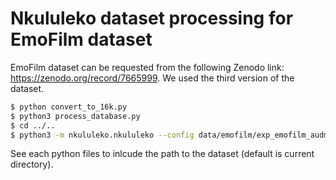 # Nkululeko dataset processing for EmoFilm dataset

EmoFilm dataset can be requested from the following Zenodo link: https://zenodo.org/record/7665999. 
We used the third version of the dataset.

```bash
$ python convert_to_16k.py
$ python3 process_database.py
$ cd ../..
$ python3 -m nkululeko.nkululeko --config data/emofilm/exp_emofilm_audmodel_svm.ini
```

See each python files to inlcude the path to the dataset (default is current directory).